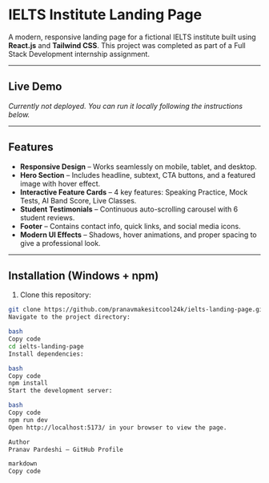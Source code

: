 # IELTS Institute Landing Page

A modern, responsive landing page for a fictional IELTS institute built using **React.js** and **Tailwind CSS**. This project was completed as part of a Full Stack Development internship assignment.

---

## Live Demo

*Currently not deployed. You can run it locally following the instructions below.*

---

## Features

- **Responsive Design** – Works seamlessly on mobile, tablet, and desktop.  
- **Hero Section** – Includes headline, subtext, CTA buttons, and a featured image with hover effect.  
- **Interactive Feature Cards** – 4 key features: Speaking Practice, Mock Tests, AI Band Score, Live Classes.  
- **Student Testimonials** – Continuous auto-scrolling carousel with 6 student reviews.  
- **Footer** – Contains contact info, quick links, and social media icons.  
- **Modern UI Effects** – Shadows, hover animations, and proper spacing to give a professional look.

---

## Installation (Windows + npm)

1. Clone this repository:

```bash
git clone https://github.com/pranavmakesitcool24k/ielts-landing-page.git
Navigate to the project directory:

bash
Copy code
cd ielts-landing-page
Install dependencies:

bash
Copy code
npm install
Start the development server:

bash
Copy code
npm run dev
Open http://localhost:5173/ in your browser to view the page.

Author
Pranav Pardeshi – GitHub Profile

markdown
Copy code
